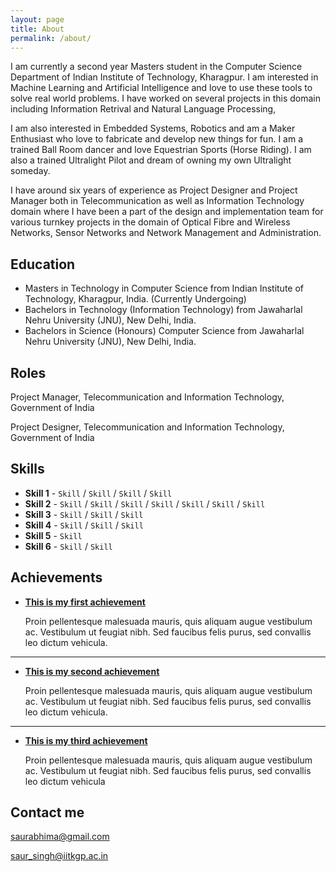 ```yaml
---
layout: page
title: About
permalink: /about/
---
```


I am currently a second year Masters student in the Computer Science Department of Indian Institute of Technology, Kharagpur. I am interested in Machine Learning and Artificial Intelligence and love to use these tools to solve real world problems. I have worked on several projects in this domain including Information Retrival and Natural Language Processing,  

I am also interested in Embedded Systems, Robotics and am a Maker Enthusiast who love to fabricate and develop new things for fun. I am a trained Ball Room dancer and love Equestrian Sports (Horse Riding). I am also a trained Ultralight Pilot and dream of owning my own Ultralight someday. 

I have around six years of experience as Project Designer and Project Manager both in Telecommunication as well as Information Technology domain where I have been a part of the design and implementation team for various turnkey projects in the domain of Optical Fibre and Wireless Networks, Sensor Networks and Network Management and Administration.

## Education

* Masters in Technology in Computer Science from Indian Institute of Technology, Kharagpur, India. (Currently Undergoing)
* Bachelors in Technology (Information Technology) from Jawaharlal Nehru University (JNU), New Delhi, India.
* Bachelors in Science (Honours) Computer Science from Jawaharlal Nehru University (JNU), New Delhi, India.

## Roles

Project Manager, Telecommunication and Information Technology, Government of India

Project Designer, Telecommunication and Information Technology, Government of India


## Skills

* **Skill 1** - `Skill` / `Skill` / `Skill` / `Skill`
* **Skill 2** - `Skill` / `Skill` / `Skill` / `Skill` / `Skill` / `Skill` / `Skill`
* **Skill 3** - `Skill` / `Skill` / `Skill`
* **Skill 4** - `Skill` / `Skill` / `Skill` 
* **Skill 5** - `Skill`
* **Skill 6** - `Skill` / `Skill` 
    
    
## Achievements


* [**This is my first achievement**](#) 
   
   Proin pellentesque malesuada mauris, quis aliquam augue vestibulum ac. Vestibulum ut feugiat nibh. Sed faucibus felis purus, sed convallis leo dictum vehicula.

***

* [**This is my second achievement**](#) 

    Proin pellentesque malesuada mauris, quis aliquam augue vestibulum ac. Vestibulum ut feugiat nibh. Sed faucibus felis purus, sed convallis leo dictum vehicula.

***

* [**This is my third achievement**](#) 

   Proin pellentesque malesuada mauris, quis aliquam augue vestibulum ac. Vestibulum ut feugiat nibh. Sed faucibus felis purus, sed convallis leo dictum vehicula


## Contact me

[saurabhima@gmail.com](mailto:saurabhima@gmail.com)

[saur_singh@iitkgp.ac.in](mailto:saur_singh@iitkgp.ac.in)